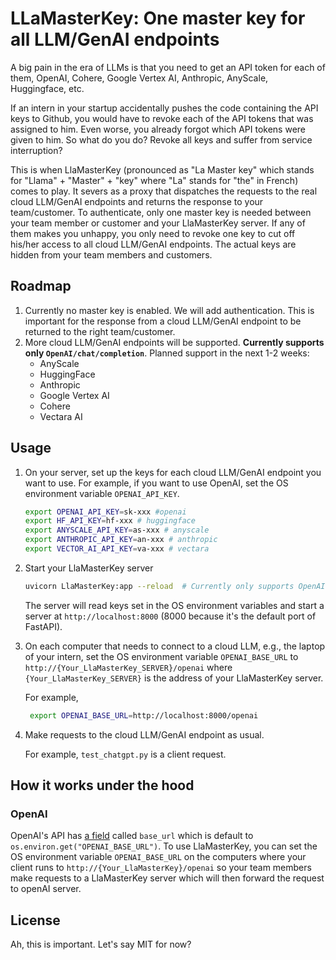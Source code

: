 # LLaMasterKey: One master key for all LLM/GenAI endpoints 

A big pain in the era of LLMs is that you need to get an API token for each of them, OpenAI, Cohere, Google Vertex AI, Anthropic, AnyScale, Huggingface, etc. 

If an intern in your startup accidentally pushes the code containing the API keys to Github, you would have to revoke each of the API tokens that was assigned to him. Even worse, you already forgot which API tokens were given to him. So what do you do? Revoke all keys and suffer from service interruption? 

This is when LlaMasterKey (pronounced as "La Master key" which stands for "Llama" + "Master" + "key" where "La" stands for "the" in French) comes to play. It severs as a proxy that dispatches the requests to the real cloud LLM/GenAI endpoints and returns the response to your team/customer. To authenticate, only one master key is needed between your team member or customer and your LlaMasterKey server. If any of them makes you unhappy, you only need to revoke one key to cut off his/her access to all cloud LLM/GenAI endpoints. The actual keys are hidden from your team members and customers.

## Roadmap 

1. Currently no master key is enabled. We will add authentication. This is important for the response from a cloud LLM/GenAI endpoint to be returned to the right team/customer.
2. More cloud LLM/GenAI endpoints will be supported. **Currently supports only `OpenAI/chat/completion`**. Planned support  in the next 1-2 weeks: 
   * AnyScale 
   * HuggingFace
   * Anthropic
   * Google Vertex AI
   * Cohere
   * Vectara AI

## Usage

1. On your server, set up the keys for each cloud LLM/GenAI endpoint you want to use. For example, if you want to use OpenAI, set the OS environment variable `OPENAI_API_KEY`. 

   ```bash
   export OPENAI_API_KEY=sk-xxx #openai
   export HF_API_KEY=hf-xxx # huggingface
   export ANYSCALE_API_KEY=as-xxx # anyscale
   export ANTHROPIC_API_KEY=an-xxx # anthropic
   export VECTOR_AI_API_KEY=va-xxx # vectara 
   ```

2. Start your LlaMasterKey server

   ```bash
   uvicorn LlaMasterKey:app --reload  # Currently only supports OpenAI 
   ```

   The server will read keys set in the OS environment variables and start a server at `http://localhost:8000` (8000 because it's the default port of FastAPI).

3. On each computer that needs to connect to a cloud LLM, e.g., the laptop of your intern, set the OS environment variable `OPENAI_BASE_URL` to `http://{Your_LlaMasterKey_SERVER}/openai` where `{Your_LlaMasterKey_SERVER}` is the address of your LlaMasterKey server. 

   For example, 
   
   ```bash
    export OPENAI_BASE_URL=http://localhost:8000/openai
    ```

4. Make requests to the cloud LLM/GenAI endpoint as usual.

   For example, `test_chatgpt.py` is a client request. 

## How it works under the hood

### OpenAI

OpenAI's API has [a field](https://github.com/openai/openai-python/blob/f1c7d714914e3321ca2e72839fe2d132a8646e7f/src/openai/_client.py#L102) called `base_url` which is default to `os.environ.get("OPENAI_BASE_URL")`. To use LlaMasterKey, you can set the OS environment variable `OPENAI_BASE_URL` on the computers where your client runs to `http://{Your_LlaMasterKey}/openai` so your team members make requests to a LlaMasterKey server which will then forward the request to openAI server. 


## License

Ah, this is important. Let's say MIT for now? 